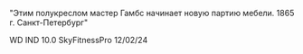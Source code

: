 "Этим полукреслом мастер Гамбс начинает новую партию мебели. 1865 г. Санкт-Петербург"

WD IND 10.0
SkyFitnessPro
12/02/24